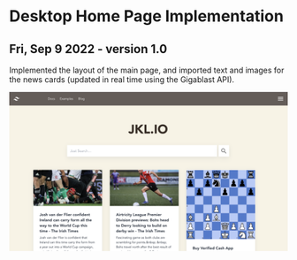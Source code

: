 # Desktop Home Page Implementation


## Fri, Sep 9 2022 - version 1.0

Implemented the layout of the main page, and imported text and images for the news cards (updated in real time using the Gigablast API).

![alt text](/screen_shot_v1.png)
